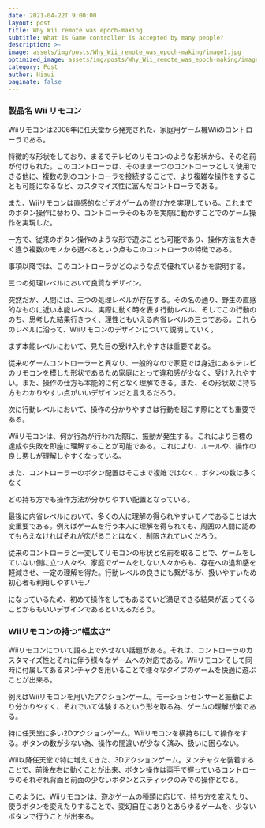 ```yaml
---
date: 2021-04-22T 9:00:00
layout: post
title: Why Wii remote was epoch-making
subtitle: What is Game controller is accepted by many people?
description: >-
image: assets/img/posts/Why_Wii_remote_was_epoch-making/image1.jpg
optimized_image: assets/img/posts/Why_Wii_remote_was_epoch-making/image1_resized_thumbnail.jpg
category: Post
author: Hisui
paginate: false
---
```


### 製品名 Wii リモコン
Wiiリモコンは2006年に任天堂から発売された、家庭用ゲーム機Wiiのコントローラである。

特徴的な形状をしており、まるでテレビのリモコンのような形状から、その名前が付けられた。このコントローラは、そのまま一つのコントローラとして使用できる他に、複数の別のコントローラを接続することで、より複雑な操作をすることも可能になるなど、カスタマイズ性に富んだコントローラである。

また、Wiiリモコンは直感的なビデオゲームの遊び方を実現している。これまでのボタン操作に替わり、コントローラそのものを実際に動かすことでのゲーム操作を実現した。

一方で、従来のボタン操作のような形で遊ぶことも可能であり、操作方法を大きく違う複数のモノから選べるという点もこのコントローラの特徴である。

事項以降では、このコントローラがどのような点で優れているかを説明する。

三つの処理レベルにおいて良質なデザイン。

突然だが、人間には、三つの処理レベルが存在する。その名の通り、野生の直感的なものに近い本能レベル、実際に動く時を表す行動レベル、そしてこの行動ののち、思考した結果行きつく、理性ともいえる内省レベルの三つである。これらのレベルに沿って、Wiiリモコンのデザインについて説明していく。

まず本能レベルにおいて、見た目の受け入れやすさは重要である。

従来のゲームコントローラーと異なり、一般的なので家庭では身近にあるテレビのリモコンを模した形状であるため家庭にとって違和感が少なく、受け入れやすい。また、操作の仕方も本能的に何となく理解できる。また、その形状故に持ち方もわかりやすい点がいいデザインだと言えるだろう。

次に行動レベルにおいて、操作の分かりやすさは行動を起こす際にとても重要である。

Wiiリモコンは、何か行為が行われた際に、振動が発生する。これにより目標の達成や失敗を即座に理解することが可能である。これにより、ルールや、操作の良し悪しが理解しやすくなっている。

また、コントローラーのボタン配置はそこまで複雑ではなく、ボタンの数は多くなく

どの持ち方でも操作方法が分かりやすい配置となっている。

最後に内省レベルにおいて、多くの人に理解の得られやすいモノであることは大変重要である。例えばゲームを行う本人に理解を得られても、周囲の人間に認めてもらえなければそれが広がることはなく、制限されていくだろう。

従来のコントローラと一変してリモコンの形状と名前を取ることで、ゲームをしていない側に立つ人々や、家庭でゲームをしない人々からも、存在への違和感を軽減させ、一定の理解を得た。行動レベルの良さにも繋がるが、扱いやすいため初心者も利用しやすいモノ

になっているため、初めて操作をしてもあるていど満足できる結果が返ってくることからもいいデザインであるといえるだろう。

### Wiiリモコンの持つ”幅広さ”
Wiiリモコンについて語る上で外せない話題がある。それは、コントローラのカスタマイズ性とそれに伴う様々なゲームへの対応である。Wiiリモコンそして同時に付属してあるヌンチャクを用いることで様々なタイプのゲームを快適に遊ぶことが出来る。

例えばWiiリモコンを用いたアクションゲーム。モーションセンサーと振動により分かりやすく、それでいて体験するという形を取る為、ゲームの理解が楽である。

特に任天堂に多い2Dアクションゲーム。Wiiリモコンを横持ちにして操作をする。ボタンの数が少ない為、操作の間違いが少なく済み、扱いに困らない。

Wii以降任天堂で特に増えてきた、3Dアクションゲーム。ヌンチャクを装着することで、前後左右に動くことが出来、ボタン操作は両手で握っているコントローラのそれぞれ背面と前面の少ないボタンとスティックのみでの操作となる。

このように、Wiiリモコンは、遊ぶゲームの種類に応じて、持ち方を変えたり、使うボタンを変えたりすることで、変幻自在にありとあらゆるゲームを、少ないボタンで行うことが出来る。
